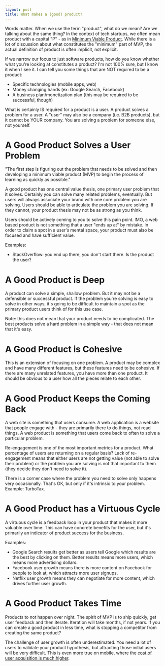 ```yaml
---
layout: post
title: What makes a (good) product?
---
```


Words matter. When we use the term "product", what do we mean? Are we talking about the same thing? In the context of tech startups, we often mean product with a capital "P" - as in [Minimum Viable Product](https://www.quora.com/What-is-a-minimum-viable-product). While there is a lot of discussion about what constitutes the "minimum" part of MVP, the actual definition of product is often implicit, not explicit.

If we narrow our focus to just software products, how do you know whether what you're looking at constitutes a product? I'm not 100% sure, but I know it when I see it. I can tell you some things that are NOT required to be a product:

- Specific technologies (mobile apps, web)
- Money changing hands (ex: Google Search, Facebook)
- A business plan/monetization plan (this may be required to be successful, though)

What is certainly IS required for a product is a user. A product solves a problem for a user. A "user" may also be a company (i.e. B2B products), but it cannot be YOUR company. You are solving a problem for someone else, not yourself.


# A Good Product Solves a User Problem

"The first step is figuring out the problem that needs to be solved and then developing a minimum viable product (MVP) to begin the process of learning as quickly as possible."

A good product has one central value thesis, one primary user problem that it solves. Certainly you can solve many related problems, eventually. But users will always associate your brand with one core problem you are solving. Users should be able to articulate the problem you are solving. If they cannot, your product thesis may not be as strong as you think.

Users should be actively coming to you to solve this pain point. IMO, a web based product is not something that a user "ends up at" by mistake. In order to claim a spot in a user's mental space, your product must also be focused and have sufficient value.

Examples:

- StackOverflow: you end up there, you don't start there. Is the product the user?


# A Good Product is Deep

A product can solve a simple, shallow problem. But it may not be a defensible or successful product. If the problem you're solving is easy to solve in other ways, it's going to be difficult to maintain a spot as the primary product users think of for this use case.

Note: this does not mean that your product needs to be complicated. The best products solve a hard problem in a simple way - that does not mean that it's easy.


# A Good Product is Cohesive

This is an extension of focusing on one problem. A product may be complex and have many different features, but these features need to be cohesive. If there are many unrelated features, you have more than one product. It should be obvious to a user how all the pieces relate to each other.


# A Good Product Keeps the Coming Back

A web site is something that users consume. A web application is a website that people engage with - they are primarily there to do things, not read things. A web product is something that users come back to often to solve a particular problem.

Re-engagement is one of the most important metrics for a product. What percentage of users are returning on a regular basis? Lack of re-engagement means that either users are not getting value (not able to solve their problem) or the problem you are solving is not that important to them (they decide they don't need to solve it).

There is a corner case where the problem you need to solve only happens very occasionally. That's OK, but only if it's intrinsic to your problem. Example: TurboTax.


# A Good Product has a Virtuous Cycle

A virtuous cycle is a feedback loop in your product that makes it more valuable over time. This can have concrete benefits for the user, but it's primarily an indicator of product success for the business.

Examples:

- Google Search results get better as users tell Google which results are the best by clicking on them. Better results means more users, which means more advertising dollars.
- Facebook user growth means there is more content on Facebook for people to look at, which attracts more user signups.
- Netflix user growth means they can negotiate for more content, which drives further user growth.

# A Good Product Takes Time

Products to not happen over night. The spirit of MVP is to ship quickly, get user feedback and then iterate. Iteration will take months, if not years. If you can create a good product in less time, what is stopping a competitor from creating the same product?

The challenge of user growth is often underestimated. You need a lot of users to validate your product hypothesis, but attracting those initial users will be very difficult. This is even more true on mobile, where the [cost of user acquisition is much higher](http://venturebeat.com/2015/04/30/it-costs-more-than-3-to-acquire-a-mobile-user-now-fiksu-finds/).

